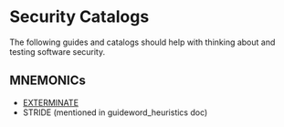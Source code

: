 # Security Catalogs

The following guides and catalogs should help with thinking about and testing software security.


## MNEMONICs

- [EXTERMINATE](https://www.slideshare.net/andreicontan/daniel-billing-exploring-the-security-testers-toolbox)
- STRIDE (mentioned in guideword_heuristics doc)
